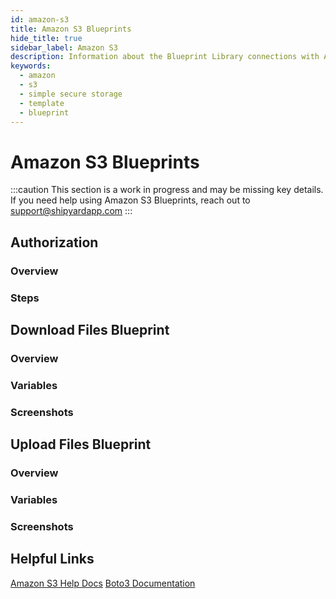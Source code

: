 ```yaml
---
id: amazon-s3
title: Amazon S3 Blueprints
hide_title: true
sidebar_label: Amazon S3
description: Information about the Blueprint Library connections with Amazon S3.
keywords:
  - amazon
  - s3
  - simple secure storage
  - template
  - blueprint
---
```


# Amazon S3 Blueprints

:::caution
This section is a work in progress and may be missing key details. If you need help using Amazon S3 Blueprints, reach out to support@shipyardapp.com
:::

## Authorization

### Overview

### Steps

## Download Files Blueprint

### Overview

### Variables

### Screenshots

## Upload Files Blueprint

### Overview

### Variables

### Screenshots

## Helpful Links

[Amazon S3 Help Docs](https://docs.aws.amazon.com/s3/) [Boto3 Documentation](https://boto3.amazonaws.com/v1/documentation/api/latest/index.html)

